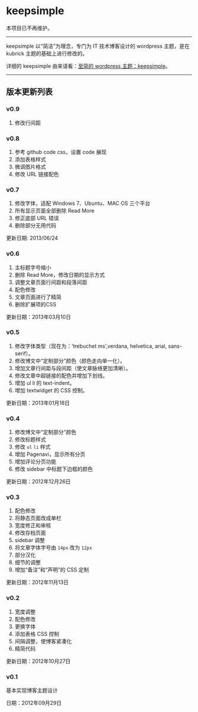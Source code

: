 # keepsimple 

本项目已不再维护。

---

keepsimple 以“简洁”为理念，专门为 IT 技术博客设计的 wordpress 主题，是在 kubrick 主题的基础上进行修改的。

详细的 keepsimple 由来请看：[至简的 wordpress 主题：keepsimple](http://www.zhangjiee.com/blog/wordpress-theme-keepsimple)。

---

## 版本更新列表

### v0.9

1. 修改行间距

### v0.8

1. 参考 github code css，设置 code 展现
2. 添加表格样式
3. 微调图片格式
4. 修改 URL 链接配色

### v0.7

1. 修改字体，适配 Windows 7、Ubuntu、MAC OS 三个平台
2. 所有显示页面全部删除 Read More
3. 修正底部 URL 错误
4. 删除部分无用代码

更新日期: 2013/06/24

### v0.6

1. 主标题字号缩小
2. 删除 Read More，修改日期的显示方式
3. 调整文章页面行间距和段落间距
4. 配色修改
5. 文章页面进行了精简
6. 删除扩展项的CSS

更新日期：2013年03月10日

### v0.5

1. 修改字体类型（现在为：’trebuchet ms’,verdana, helvetica, arial, sans-serif）。
2. 修改博文中“定制部分”颜色（颜色走向单一化）。
3. 增加文章行间距与段间距（使文章脉络更加清晰）。
4. 修改文章中超链接的配色并增加下划线。
5. 增加 ul li 的 text-indent。
6. 增加 textwidget 的 CSS 控制。


更新日期：2013年01月18日

### v0.4

1. 修改博文中“定制部分”颜色
2. 修改标题样式
3. 修改 `ul` `li` 样式
4. 增加 Pagenavi，显示所有分页
5. 增加评论分页功能
6. 修改 sidebar 中标题下边框的颜色

更新日期：2012年12月26日

### v0.3

1. 配色修改
2. 将静态页面改成单栏
3. 宽度修正和审核
4. 修改存档页面
5. sidebar 调整
6. 将文章字体字号由 `14px` 改为 `12px`
7. 部分汉化
8. 细节的调整
9. 增加“备注”和“声明”的 CSS 定制

更新日期：2012年11月13日

### v0.2

1. 宽度调整
2. 配色修改
3. 更换字体
4. 添加表格 CSS 控制
5. 间隔调整，使博客紧凑化
6. 精简代码

更新日期：2012年10月27日

### v0.1

基本实现博客主题设计

日期：2012年09月29日
